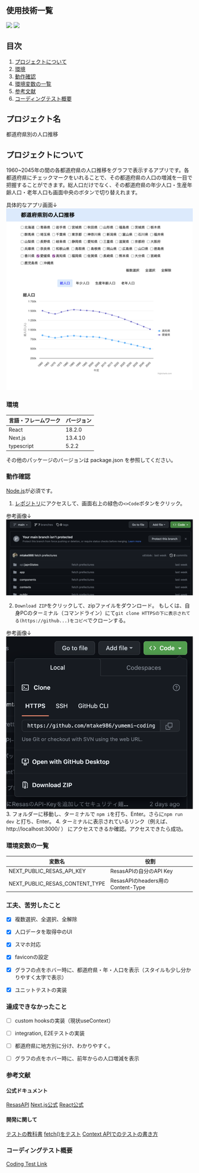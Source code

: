 

<div id="top"></div>

## 使用技術一覧

<p style="display: inline">
  <img src="https://img.shields.io/badge/-Next.js-000000.svg?logo=next.js&style=for-the-badge">
  <img src="https://img.shields.io/badge/-React-20232A?style=for-the-badge&logo=react&logoColor=61DAFB">
</p>

## 目次

1. [プロジェクトについて](#プロジェクトについて)
2. [環境](#環境)
3. [動作確認](#動作確認)
4. [環境変数の一覧](#環境変数の一覧)
5. [参考文献](#参考文献)
6. [コーディングテスト概要](#コーディングテスト概要)

## プロジェクト名

都道府県別の人口推移

<!-- プロジェクトについて -->

## プロジェクトについて

1960~2045年の間の各都道府県の人口推移をグラフで表示するアプリです。各都道府県にチェックマークをいれることで、その都道府県の人口の増減を一目で把握することができます。総人口だけでなく、その都道府県の年少人口・生産年齢人口・老年人口も画面中央のボタンで切り替えれます。

具体的なアプリ画面↓
![アプリ画面](./public/images/appHomePage.png "アプリ画面")
<!-- <p align="right">(<a href="#top">トップへ</a>)</p> -->

### 環境

<!-- 言語、フレームワーク、ミドルウェア、インフラの一覧とバージョンを記載 -->

| 言語・フレームワーク      | バージョン   |
| --------------------- | ---------- |
| React                 | 18.2.0     |
| Next.js               | 13.4.10    |
| typescript            | 5.2.2      |

その他のパッケージのバージョンは package.json を参照してください。

### 動作確認

[Node.js](https://nodejs.org/en)が必須です。

1. [レポジトリ](https://github.com/mtake986/yumemi-coding-test)にアクセスして、画面右上の緑色の`<>Code`ボタンをクリック。

参考画像↓
![緑色のCodeボタン](./public/images/greenCodeBtn.png "緑色のCodeボタン")

2. `Download ZIP`をクリックして、zipファイルをダウンロード。
もしくは、自身PCのターミナル（コマンドライン）にて`git clone HTTPSの下に表示されてる(https://github...)をコピペ`でクローンする。

参考画像↓
![緑色のCodeボタンをクリックした後](./public/images/afterCodeBtnClicked.png "緑色のCodeボタンをクリックした後")
3. フォルダーに移動し、ターミナルで `npm i`を打ち、Enter。さらに`npm run dev` と打ち、Enter。
4. ターミナルに表示されているリンク（例えば、http://localhost:3000/ ） にアクセスできるか確認。アクセスできたら成功。

### 環境変数の一覧

| 変数名                  | 役割                                       |
| ---------------------- | ----------------------------------------- |
| NEXT_PUBLIC_RESAS_API_KEY         | ResasAPIの自分のAPI Key　           　　|
| NEXT_PUBLIC_RESAS_CONTENT_TYPE    | ResasAPIのheaders用のContent-Type　　　 | 

### 工夫、苦労したこと
- [x] 複数選択、全選択、全解除
- [x] 人口データを取得中のUI
- [x] スマホ対応
- [x] faviconの設定
- [x] グラフの点をホバー時に、都道府県・年・人口を表示（スタイルも少し分かりやすく太字で表示）
- [x] ユニットテストの実装


### 達成できなかったこと
- [ ] custom hooksの実装（現状useContext）
- [ ] integration, E2Eテストの実装
- [ ] 都道府県に地方別に分け、わかりやすく。
- [ ] グラフの点をホバー時に、前年からの人口増減を表示


### 参考文献

#### 公式ドキュメント
[ResasAPI](https://opendata.resas-portal.go.jp/docs/api/v1/population/composition/perYear.html)
[Next.js公式](https://nextjs.org/docs/getting-started)
[React公式](https://ja.react.dev/blog/2023/03/16/introducing-react-dev)

#### 開発に関して
[テストの教科書](https://zenn.dev/tkdn/books/react-testing-patterns/viewer/quick-install)
[fetch()をテスト](https://zenn.dev/tkdn/books/react-testing-patterns/viewer/testing-with-fetchmock)
[Context APIでのテストの書き方](https://www.beingdev.online/posts/testing-react-components-depending-on-context-api)

### コーディングテスト概要
[Coding Test Link](https://yumemi.notion.site/0e9ef27b55704d7882aab55cc86c999d)

